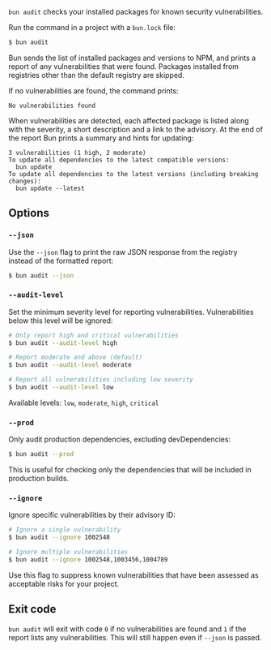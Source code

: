 `bun audit` checks your installed packages for known security vulnerabilities.

Run the command in a project with a `bun.lock` file:

```bash
$ bun audit
```

Bun sends the list of installed packages and versions to NPM, and prints a report of any vulnerabilities that were found. Packages installed from registries other than the default registry are skipped.

If no vulnerabilities are found, the command prints:

```
No vulnerabilities found
```

When vulnerabilities are detected, each affected package is listed along with the severity, a short description and a link to the advisory. At the end of the report Bun prints a summary and hints for updating:

```
3 vulnerabilities (1 high, 2 moderate)
To update all dependencies to the latest compatible versions:
  bun update
To update all dependencies to the latest versions (including breaking changes):
  bun update --latest
```

## Options

### `--json`

Use the `--json` flag to print the raw JSON response from the registry instead of the formatted report:

```bash
$ bun audit --json
```

### `--audit-level`

Set the minimum severity level for reporting vulnerabilities. Vulnerabilities below this level will be ignored:

```bash
# Only report high and critical vulnerabilities
$ bun audit --audit-level high

# Report moderate and above (default)
$ bun audit --audit-level moderate

# Report all vulnerabilities including low severity
$ bun audit --audit-level low
```

Available levels: `low`, `moderate`, `high`, `critical`

### `--prod`

Only audit production dependencies, excluding devDependencies:

```bash
$ bun audit --prod
```

This is useful for checking only the dependencies that will be included in production builds.

### `--ignore`

Ignore specific vulnerabilities by their advisory ID:

```bash
# Ignore a single vulnerability
$ bun audit --ignore 1002548

# Ignore multiple vulnerabilities
$ bun audit --ignore 1002548,1003456,1004789
```

Use this flag to suppress known vulnerabilities that have been assessed as acceptable risks for your project.

## Exit code

`bun audit` will exit with code `0` if no vulnerabilities are found and `1` if the report lists any vulnerabilities. This will still happen even if `--json` is passed.
